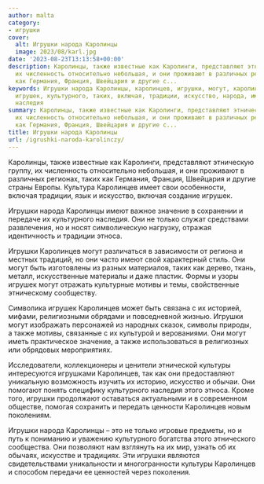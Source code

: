 ```yaml
---
author: malta
category:
- игрушки
cover:
  alt: Игрушки народа Каролинцы
  image: 2023/08/karl.jpg
date: '2023-08-23T13:13:58+00:00'
description: Каролинцы, также известные как Каролинги, представляют этническую группу,
  их численность относительно небольшая, и они проживают в различных регионах, таких
  как Германия, Франция, Швейцария и другие с...
keywords: Игрушки народа Каролинцы, каролинцев, игрушки, могут, каролинцы, также,
  игрушек, культурного, таких, включая, традиции, искусство, народа, имеют, значение,
  наследия
summary: Каролинцы, также известные как Каролинги, представляют этническую группу,
  их численность относительно небольшая, и они проживают в различных регионах, таких
  как Германия, Франция, Швейцария и другие с...
title: Игрушки народа Каролинцы
url: /igrushki-naroda-karolinczy/
---
```


Каролинцы, также известные как Каролинги, представляют этническую группу, их численность относительно небольшая, и они проживают в различных регионах, таких как Германия, Франция, Швейцария и другие страны Европы. Культура Каролинцев имеет свои особенности, включая традиции, язык и искусство, включая создание игрушек.

Игрушки народа Каролинцы имеют важное значение в сохранении и передаче их культурного наследия. Они не только служат средствами развлечения, но и носят символическую нагрузку, отражая идентичность и традиции этноса.

Игрушки Каролинцев могут различаться в зависимости от региона и местных традиций, но они часто имеют свой характерный стиль. Они могут быть изготовлены из разных материалов, таких как дерево, ткань, металл, искусственные материалы и даже пластик. Формы и узоры игрушек могут отражать культурные мотивы и темы, свойственные этническому сообществу.

Символика игрушек Каролинцев может быть связана с их историей, мифами, религиозными обрядами и повседневной жизнью. Игрушки могут изображать персонажей из народных сказок, символы природы, а также мотивы, связанные с их культурой и верованиями. Они могут иметь практическое значение, а также использоваться в религиозных или обрядовых мероприятиях.

Исследователи, коллекционеры и ценители этнической культуры интересуются игрушками Каролинцев, так как они предоставляют уникальную возможность изучить их историю, искусство и обычаи. Они помогают понять специфику культурного наследия этого этноса. Кроме того, игрушки продолжают оставаться актуальными и в современном обществе, помогая сохранить и передать ценности Каролинцев новым поколениям.

Игрушки народа Каролинцы – это не только игровые предметы, но и путь к пониманию и уважению культурного богатства этого этнического сообщества. Они позволяют нам взглянуть на их мир, узнать об их обычаях, искусстве и традициях. Эти игрушки являются свидетельствами уникальности и многогранности культуры Каролинцев и способом передачи ее ценностей через поколения.